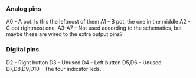 ### Analog pins
A0 -  A pot. Is this the leftmost of them
A1 -  B pot. the one in the middle
A2 -  C pot rightmost one.
A3-A7 - Not used according to the schematics, but maybe these are wired to the extra output pins?

### Digital pins
D2 - Right button
D3 - Unused
D4 - Left button
D5,D6 - Unused
D7,D8,D9,D10 - The four indicator leds.
